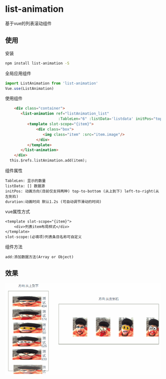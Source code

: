 # list-animation

基于vue的列表滚动组件

## 使用

安装
``` bash
npm install list-animation -S
```

全局应用组件
``` javascript
import ListAnimation from 'list-animation'
Vue.use(ListAnimation)
```

使用组件
``` html
    <div class="container">
       <list-animation ref="listAnimation_list"
                        :TableLen="6" :listData='listdata' initPos="top-to-bottom" duration="1.2s">
          <template slot-scope="{item}">
              <div class="box">
                 <img class="item" :src="item.image"/>
              </div>
          </template>
       </list-animation>
    </div>
  this.$refs.listAnimation.add(item);
```

组件属性
```
TableLen: 显示的数量
listData: [] 数据源
initPos: 动画方向(目前仅支持两种) top-to-bottom (从上到下) left-to-right(从左到右)
duration:动画时间 默认1.2s (可自动调节滑动的时间)
```

vue属性方式
```
<template slot-scope="{item}">
    <div>列表item布局样式</div>
</template>
slot-scope:(必填项)列表条目名称可自定义
```


组件方法
```
add:添加数据方法(Array or Object)

```



## 效果
![image](https://raw.githubusercontent.com/qq1060844713/list-animation/master/screen.gif)

